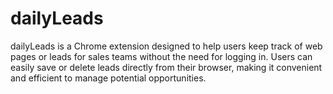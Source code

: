 # dailyLeads
dailyLeads is a Chrome extension designed to help users keep track of web pages or leads for sales teams without the need for logging in. Users can easily save or delete leads directly from their browser, making it convenient and efficient to manage potential opportunities.

